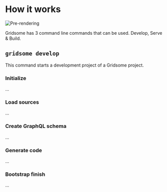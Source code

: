 # How it works
![Pre-rendering](./images/ssg-mode.png)

Gridsome has 3 command line commands that can be used. Develop, Serve & Build.


## `gridsome develop`
This command starts a development project of a Gridsome project.

### Initialize
...
### Load sources
...
### Create GraphQL schema
...
### Generate code 
...
### Bootstrap finish
...
